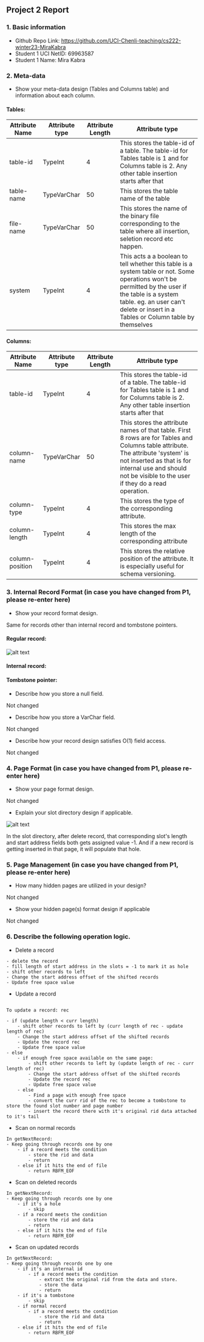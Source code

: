 ## Project 2 Report


### 1. Basic information
 - Github Repo Link: https://github.com/UCI-Chenli-teaching/cs222-winter23-MiraKabra
 - Student 1 UCI NetID: 69963587
 - Student 1 Name: Mira Kabra


### 2. Meta-data
- Show your meta-data design (Tables and Columns table) and information about each column.

#### Tables:

| Attribute Name    | Attribute type  | Attribute Length      | Attribute type                                                                                                                                                                                                                         |
|-------------------|-----------------|-----------------------|----------------------------------------------------------------------------------------------------------------------------------------------------------------------------------------------------------------------------------------|
| table-id          | TypeInt         | 4                     | This stores the table-id of a table. The table-id for Tables table is 1 and for Columns table is 2. Any other table insertion starts after that                                                                                        |
| table-name        | TypeVarChar     | 50                    | This stores the table name of the table                                                                                                                                                                                                |
| file-name         | TypeVarChar     | 50                    | This stores the name of the binary file corresponding to the table where all insertion, seletion record etc happen.                                                                                                                    |
| system            | TypeInt         | 4                     | This acts a a boolean to tell whether this table is a system table or not. Some operations won't be permitted by the user if the table is a system table. eg. an user can't delete or insert in a Tables or Column table by themselves |


#### Columns:


| Attribute Name    | Attribute type  | Attribute Length      | Attribute type  |
|-------------------|-----------------|-----------------------|----------------------------------------------------------------------------------------------------------------------------------------------------------------------------------------------------------------------------------------|
| table-id          | TypeInt         | 4                     | This stores the table-id of a table. The table-id for Tables table is 1 and for Columns table is 2. Any other table insertion starts after that                                                                                        |
| column-name        | TypeVarChar     | 50                    | This stores the attribute names of that table. First 8 rows are for Tables and Columns table attribute. The attribute 'system' is not inserted as that is for internal use and should not be visible to the user if they do a read operation.                                                                                                                                                                                             |
| column-type         | TypeInt    | 4                   | This stores the type of the corresponding attribute.                                                                                                                    |
| column-length           | TypeInt         | 4                     | This stores the max length of the corresponding attribute |
| column-position           | TypeInt         | 4                     | This stores the relative position of the attribute. It is especially useful for schema versioning. |

### 3. Internal Record Format (in case you have changed from P1, please re-enter here)
- Show your record format design.

Same for records other than internal record and tombstone pointers.

#### Regular record:
![alt text](https://github.com/UCI-Chenli-teaching/cs222-winter23-MiraKabra/blob/assignment-1/report/record%20format.png?raw=true)

#### Internal record:


#### Tombstone pointer:


- Describe how you store a null field.

Not changed


- Describe how you store a VarChar field.

Not changed


- Describe how your record design satisfies O(1) field access.

Not changed


### 4. Page Format (in case you have changed from P1, please re-enter here)
- Show your page format design.

Not changed


- Explain your slot directory design if applicable.

![alt text](https://github.com/UCI-Chenli-teaching/cs222-winter23-MiraKabra/blob/assignment-1/report/Page%20format.png?raw=true)


In the slot directory, after delete record, that corresponding slot's length and start address fields both gets assigned value -1. And if a new record is getting inserted in that page, it will populate that hole.

### 5. Page Management (in case you have changed from P1, please re-enter here)
- How many hidden pages are utilized in your design?

Not changed

- Show your hidden page(s) format design if applicable

Not changed

### 6. Describe the following operation logic.
- Delete a record

```angular2svg
- delete the record
- fill length of start address in the slots = -1 to mark it as hole
- shift other records to left
- Change the start address offset of the shifted records
- Update free space value
```

- Update a record
```angular2svg

To update a record: rec

- if (update length < curr length)
    - shift other records to left by (curr length of rec - update length of rec)
    - Change the start address offset of the shifted records
    - Update the record rec
    - Update free space value
- else
    - if enough free space available on the same page:
        - shift other records to left by (update length of rec - curr length of rec)
        - Change the start address offset of the shifted records
        - Update the record rec
        - Update free space value
    - else
        - Find a page with enough free space 
        - convert the curr rid of the rec to become a tombstone to store the found slot number and page number
        - insert the record there with it's original rid data attached to it's tail
```


- Scan on normal records

```angular2svg
In getNextRecord:
- Keep going through records one by one
    - if a record meets the condition
        - store the rid and data
        - return 
    - else if it hits the end of file
        - return RBFM_EOF
```


- Scan on deleted records
```angular2svg
In getNextRecord:
- Keep going through records one by one
    - if it's a hole
        - skip
    - if a record meets the condition
        - store the rid and data
        - return
    - else if it hits the end of file
        - return RBFM_EOF

```

- Scan on updated records
```angular2svg
In getNextRecord:
- Keep going through records one by one
    - if it's an internal id
        - if a record meets the condition
            - extract the original rid from the data and store.
            - store the data
            - return
    - if it's a tombstone
        - skip
    - if normal record
        - if a record meets the condition
            - store the rid and data
            - return
    - else if it hits the end of file
        - return RBFM_EOF

```


